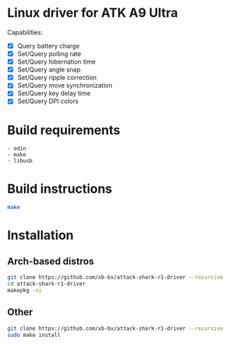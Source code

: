 # Linux driver for ATK A9 Ultra
Capabilities:
- [X] Query battery charge
- [X] Set/Query polling rate
- [X] Set/Query hibernation time 
- [X] Set/Query angle snap
- [X] Set/Query ripple correction
- [X] Set/Query move synchronization
- [X] Set/Query key delay time
- [X] Set/Query DPI colors 
# Build requirements
    - odin
    - make
    - libusb
# Build instructions
```sh
make
```

# Installation
## Arch-based distros
```sh
git clone https://github.com/xb-bx/attack-shark-r1-driver --recursive
cd attack-shark-r1-driver
makepkg -si
```
## Other
```sh
git clone https://github.com/xb-bx/attack-shark-r1-driver --recursive
sudo make install
```
